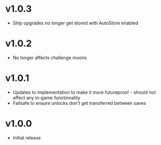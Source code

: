 # v1.0.3
- Ship upgrades no longer get stored with AutoStore enabled
# v1.0.2
- No longer affects challenge moons
# v1.0.1
- Updates to implementation to make it more futureproof - should not affect any in-game functionality
- Failsafe to ensure unlocks don't get transferred between saves
# v1.0.0
- Initial release